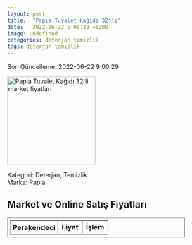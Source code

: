 ```yaml
---
layout: post
title:  "Papia Tuvalet Kağıdı 32'li"
date:   2022-06-22 6:00:29 +0300
image: undefined
categories: deterjan-temizlik
tags: deterjan-temizlik
---
```


Son Güncelleme: 2022-06-22 9:00:29

<img src="undefined" width="200" alt="Papia Tuvalet Kağıdı 32'li market fiyatları" />

Kategori: Deterjan, Temizlik
<br />
Marka: Papia

<h2>Market ve Online Satış Fiyatları</h2>

<table border="1" style="padding: 5px;width:80%;">
  <tr>
    <td style="padding: 5px;"><strong>Perakendeci</strong></td>
    <td><strong>Fiyat</strong></td>
    <td><strong>İşlem</strong></td>
  </tr>
  
</table>
